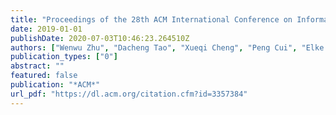 ```yaml
---
title: "Proceedings of the 28th ACM International Conference on Information and Knowledge Management, CIKM 2019, Beijing, China, November 3-7, 2019"
date: 2019-01-01
publishDate: 2020-07-03T10:46:23.264510Z
authors: ["Wenwu Zhu", "Dacheng Tao", "Xueqi Cheng", "Peng Cui", "Elke A. Rundensteiner", "David Carmel", "Qi He", "Jeffrey Xu Yu"]
publication_types: ["0"]
abstract: ""
featured: false
publication: "*ACM*"
url_pdf: "https://dl.acm.org/citation.cfm?id=3357384"
---
```


